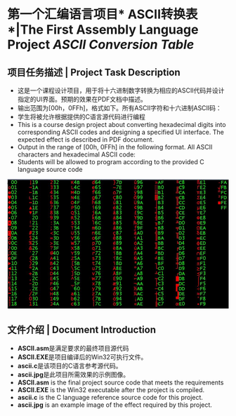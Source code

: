 # 第一个汇编语言项目* ASCII转换表*|The First Assembly Language Project *ASCII Conversion Table*
## 项目任务描述 | Project Task Description
* 这是一个课程设计项目，用于将十六进制数字转换为相应的ASCII代码并设计指定的UI界面。预期的效果在PDF文档中描述。
* 输出范围为[00h，0FFh]，格式如下。所有ASCII字符和十六进制ASCII码：
* 学生将被允许根据提供的C语言源代码进行编程
* This is a course design project about converting hexadecimal digits into corresponding ASCII codes and designing a specified UI interface. The expected effect is described in PDF document.
* Output in the range of [00h, 0FFh] in the following format. All ASCII characters and hexadecimal ASCII code:
* Students will be allowed to program according to the provided C language source code

![ascii](https://github.com/aspxcor/The-Learning-Course-of-Assembly-Language-Programming/blob/master/Project.ASCII/ascii.jpg)
## 文件介绍 | Document Introduction
* **ASCII.asm**是满足要求的最终项目源代码
* **ASCII.EXE**是项目编译后的Win32可执行文件。
* **ascii.c**是该项目的C语言参考源代码。
* **ascii.jpg**是此项目所需效果的示例图像。
* **ASCII.asm** is the final project source code that meets the requirements
* **ASCII.EXE** is the Win32 executable after the project is compiled.
* **ascii.c** is the C language reference source code for this project.
* **ascii.jpg** is an example image of the effect required by this project.
